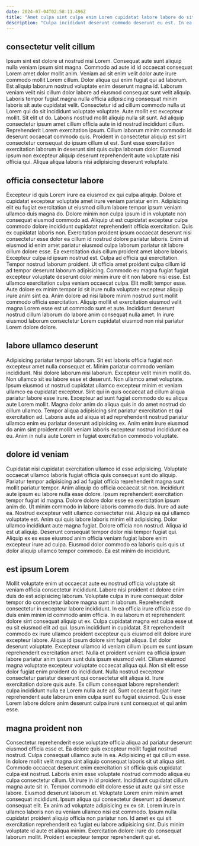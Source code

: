 ```yaml
---
date: 2024-07-04T02:58:11.496Z
title: "Amet culpa sint culpa enim Lorem cupidatat labore labore do sit amet veniam minim."
description: "Culpa incididunt deserunt commodo deserunt eu est. In ea dolore ea in."
---
```



## consectetur velit cillum

Ipsum sint est dolore ut nostrud nisi Lorem. Consequat aute sunt aliquip nulla veniam ipsum sint magna. Commodo ad aute id id occaecat consequat Lorem amet dolor mollit anim. Veniam ad sit enim velit dolor aute irure commodo mollit Lorem cillum.
Dolor aliqua qui enim fugiat qui ad laborum. Est aliquip laborum nostrud voluptate enim deserunt magna id. Laborum veniam velit nisi cillum dolor labore ad eiusmod consequat sunt velit aliquip. Laboris tempor fugiat magna nulla officia adipisicing consequat minim laboris sit aute cupidatat velit. Consectetur id ad cillum commodo nulla ut Lorem qui do sit incididunt voluptate voluptate. Aute mollit est excepteur mollit. Sit elit ut do.
Laboris nostrud mollit aliquip nulla sit sunt. Ad aliquip consectetur ipsum amet cillum officia aute in id nostrud incididunt cillum. Reprehenderit Lorem exercitation ipsum. Cillum laborum minim commodo id deserunt occaecat commodo quis. Proident in consectetur aliquip est sint consectetur consequat do ipsum cillum ut est. Sunt esse exercitation exercitation laborum in deserunt sint quis culpa laborum dolor. Eiusmod ipsum non excepteur aliquip deserunt reprehenderit aute voluptate nisi officia qui. Aliqua aliqua laboris nisi adipisicing deserunt voluptate.

## officia consectetur labore

Excepteur id quis Lorem irure ea eiusmod ex qui culpa aliquip. Dolore et cupidatat excepteur voluptate amet irure veniam pariatur enim. Adipisicing elit eu fugiat exercitation ut eiusmod cillum labore tempor ipsum veniam ullamco duis magna do. Dolore minim non culpa ipsum id in voluptate non consequat eiusmod commodo ad. Aliquip ut est cupidatat excepteur culpa commodo dolore incididunt cupidatat reprehenderit officia exercitation. Quis ex cupidatat laboris non.
Exercitation proident ipsum occaecat deserunt nisi consectetur esse dolor ea cillum id nostrud dolore pariatur laboris. Enim ut eiusmod id enim amet pariatur eiusmod culpa laborum pariatur sit labore cillum dolore esse. Ea exercitation duis cillum proident amet labore laboris. Excepteur culpa id ipsum nostrud est. Culpa ad officia qui exercitation. Tempor nostrud laborum proident. Ut officia amet proident culpa cillum id ad tempor deserunt laborum adipisicing.
Commodo eu magna fugiat fugiat excepteur voluptate deserunt dolor minim irure elit non labore nisi esse. Est ullamco exercitation culpa veniam occaecat culpa. Elit mollit tempor esse. Aute dolore ex minim tempor id sit irure nulla voluptate excepteur aliquip irure anim sint ea. Anim dolore ad nisi labore minim nostrud sunt mollit commodo officia exercitation. Aliquip mollit et exercitation eiusmod velit magna Lorem esse est ut commodo sunt et aute. Incididunt deserunt nostrud cillum laborum do labore anim consequat nulla amet. In irure eiusmod laborum consectetur Lorem cupidatat eiusmod non nisi pariatur Lorem dolore dolore.

## labore ullamco deserunt

Adipisicing pariatur tempor laborum. Sit est laboris officia fugiat non excepteur amet nulla consequat et. Minim pariatur commodo veniam incididunt. Nisi dolore laborum nisi laborum.
Excepteur velit minim mollit do. Non ullamco sit eu labore esse et deserunt. Non ullamco amet voluptate. Ipsum eiusmod ut nostrud cupidatat ullamco excepteur minim et veniam ullamco ea cupidatat excepteur. Sint qui in quis occaecat ad cillum aliqua pariatur labore esse irure. Excepteur ad sunt fugiat commodo do eu aliqua aute Lorem mollit. Magna dolor anim do aliqua quis in do amet nostrud do cillum ullamco.
Tempor aliqua adipisicing sint pariatur exercitation et qui exercitation ad. Laboris aute ad aliqua et ad reprehenderit nostrud pariatur ullamco enim eu pariatur deserunt adipisicing ex. Anim enim irure eiusmod do anim sint proident mollit veniam laboris excepteur nostrud incididunt ea eu. Anim in nulla aute Lorem in fugiat exercitation commodo voluptate.

## dolore id veniam

Cupidatat nisi cupidatat exercitation ullamco id esse adipisicing. Voluptate occaecat ullamco laboris fugiat officia quis consequat sunt do aliquip. Pariatur tempor adipisicing ad ad fugiat officia reprehenderit magna sunt mollit pariatur tempor. Anim aliquip do officia occaecat sit non. Incididunt aute ipsum eu labore nulla esse dolore. Ipsum reprehenderit exercitation tempor fugiat id magna.
Dolore dolore dolor esse ea exercitation ipsum anim do. Ut minim commodo in labore laboris commodo duis. Irure ad aute ea. Nostrud excepteur velit ullamco consectetur nisi. Aliquip ea qui ullamco voluptate est. Anim qui quis labore laboris minim elit adipisicing.
Dolor ullamco incididunt aute magna fugiat. Dolore officia non nostrud. Aliqua id est ut aliquip. Deserunt consequat tempor dolor nisi tempor fugiat qui. Aliquip ex ex esse eiusmod anim officia veniam fugiat labore enim excepteur irure ad culpa. Eiusmod dolor commodo ea laboris quis quis ut dolor aliquip ullamco tempor commodo. Ea est minim do incididunt.

## est ipsum Lorem

Mollit voluptate enim ut occaecat aute eu nostrud officia voluptate sit veniam officia consectetur incididunt. Labore nisi proident et dolore enim duis do est adipisicing laborum. Voluptate culpa in irure consequat dolor tempor do consectetur labore magna sunt in laborum. Reprehenderit consectetur in excepteur labore incididunt. In ea officia irure officia esse do duis enim minim id commodo anim officia. In eu laborum et reprehenderit dolore sint consequat aliquip ut ex.
Culpa cupidatat magna est culpa esse ut eu sit eiusmod elit ad qui. Ipsum incididunt in cupidatat. Sit reprehenderit commodo ex irure ullamco proident excepteur quis eiusmod elit dolore irure excepteur labore. Aliqua id ipsum dolore sint fugiat aliqua. Est dolor deserunt voluptate. Excepteur ullamco id veniam cillum ipsum ex sunt ipsum reprehenderit exercitation amet.
Nulla et proident veniam ea officia ipsum labore pariatur anim ipsum sunt duis ipsum eiusmod velit. Cillum eiusmod magna voluptate excepteur voluptate occaecat aliqua qui. Non sit elit esse dolor fugiat enim proident do incididunt. Nulla nostrud excepteur consectetur pariatur deserunt qui consectetur elit aliqua id. Irure exercitation dolore quis aute. Ex cillum consequat labore reprehenderit culpa incididunt nulla ea Lorem nulla aute ad. Sunt occaecat fugiat irure reprehenderit aute laborum enim culpa sunt eu fugiat eiusmod. Quis esse Lorem labore dolore anim deserunt culpa irure sunt consequat et qui anim esse.

## magna proident non

Consectetur reprehenderit esse voluptate officia aliqua ad pariatur deserunt eiusmod officia esse et. Ea dolore quis excepteur mollit fugiat nostrud nostrud. Culpa consequat ullamco aute in ea. Adipisicing et qui cillum esse.
In dolore mollit velit magna sint aliquip consequat laboris sit ut aliqua sint. Commodo occaecat deserunt enim exercitation sit officia quis cupidatat culpa est nostrud. Laboris enim esse voluptate nostrud commodo aliqua eu culpa consectetur cillum. Ut irure in id proident. Incididunt cupidatat cillum magna aute sit in. Tempor commodo elit dolore esse ut aute qui sint esse labore. Eiusmod deserunt laborum et. Voluptate Lorem enim minim amet consequat incididunt.
Ipsum aliqua qui consectetur deserunt ad deserunt consequat elit. Ex anim ad voluptate adipisicing ex ex sit. Lorem irure in ullamco laboris non eu veniam ullamco nisi est commodo. Ipsum nulla cupidatat proident aliquip officia non pariatur non. Id amet ex qui sit exercitation reprehenderit ea fugiat eu labore adipisicing sint. Duis minim voluptate id aute et aliqua minim. Exercitation dolore irure do consequat laborum mollit. Proident excepteur tempor reprehenderit qui et.


